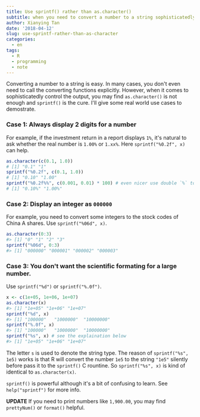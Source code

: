 ```yaml
---
title: Use sprintf() rather than as.character()
subtitle: when you need to convert a number to a string sophisticatedly in R
author: Xianying Tan
date: '2018-04-12'
slug: use-sprintf-rather-than-as-character
categories:
  - en
tags:
  - R
  - programming
  - note
---
```


Converting a number to a string is easy. In many cases, you don't even need to call the converting functions explicitly. However, when it comes to sophisticatedly control the output, you may find `as.character()` is not enough and `sprintf()` is the cure. I'll give some real world use cases to demostrate.

### Case 1: Always display 2 digits for a number

For example, if the investment return in a report displays `1%`, it's natural to ask whether the real number is `1.00%` or `1.xx%`. Here `sprintf("%0.2f", x)` can help.

```r
as.character(c(0.1, 1.0))
# [1] "0.1" "1"  
sprintf("%0.2f", c(0.1, 1.0))
# [1] "0.10" "1.00"
sprintf("%0.2f%%", c(0.001, 0.01) * 100) # even nicer use double `%` to escape 
# [1] "0.10%" "1.00%"
```

### Case 2: Display an integer as `000000`

For example, you need to convert some integers to the stock codes of China A shares. Use `sprintf("%06d", x)`.

```r
as.character(0:3)
#> [1] "0" "1" "2" "3"
sprintf("%06d", 0:3)
#> [1] "000000" "000001" "000002" "000003"
```

### Case 3: You don't want the scientific formating for a large number. 

Use `sprintf("%d")` or `sprintf("%.0f")`. 

```r
x <- c(1e+05, 1e+06, 1e+07)
as.character(x)
#> [1] "1e+05" "1e+06" "1e+07"
sprintf("%d", x)
#> [1] "100000"   "1000000"  "10000000"
sprintf("%.0f", x)
#> [1] "100000"   "1000000"  "10000000"
sprintf("%s", x) # see the explaination below
#> [1] "1e+05" "1e+06" "1e+07"
```

The letter `s` is used to denote the string type. The reason of `sprintf("%s", 1e5)` works is that R will convert the number `1e5` to the string `"1e5"` silently before pass it to the `sprintf()` C rountine. So `sprintf("%s", x)` is kind of identical to `as.character(x)`.

`sprintf()` is powerful although it's a bit of confusing to learn. See `help("sprintf")` for more info.

**UPDATE** If you need to print numbers like `1,900.00`, you may find `prettyNum()` or `format()` helpful.

